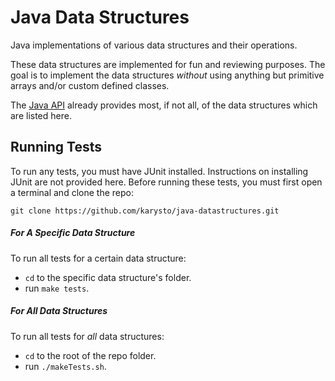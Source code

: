 # Java Data Structures
Java implementations of various data structures and their operations.

These data structures are implemented for fun and reviewing purposes. The goal is to implement the data structures *without* using anything but primitive arrays and/or custom defined classes.

The [Java API](http://docs.oracle.com/javase/7/docs/api/) already provides most, if not all, of the data structures which are listed here.

## Running Tests

To run any tests, you must have JUnit installed. Instructions on installing JUnit are not provided here.
Before running these tests, you must first open a terminal and clone the repo:

`git clone https://github.com/karysto/java-datastructures.git`

##### For A _Specific_ Data Structure
To run all tests for a certain data structure:
 - `cd` to the specific data structure's folder.
 - run `make tests`.

##### For _All_ Data Structures
To run all tests for _all_ data structures:
 - `cd` to the root of the repo folder.
 - run `./makeTests.sh`.
